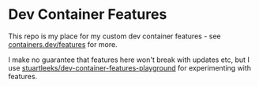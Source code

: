 # Dev Container Features

This repo is my place for my custom dev container features - see [containers.dev/features](https://containers.dev/features) for more.

I make no guarantee that features here won't break with updates etc, but I use [stuartleeks/dev-container-features-playground](https://github.com/stuartleeks/dev-container-features-playground) for experimenting with features.

